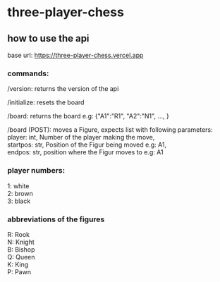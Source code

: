 # three-player-chess  
  
## how to use the api  
base url: https://three-player-chess.vercel.app  
  
### commands:  
/version: returns the version of the api  
  
/initialize: resets the board  
  
/board: returns the board e.g: {"A1":"R1", "A2":"N1", ..., }  
  
/board (POST): moves a Figure, expects list with following parameters:  
player: int, Number of the player making the move,  
startpos: str, Position of the Figur being moved e.g: A1,  
endpos: str, position where the Figur moves to e.g: A1  
  
### player numbers:  
1: white  
2: brown  
3: black  
  
### abbreviations of the figures  
R: Rook  
N: Knight  
B: Bishop  
Q: Queen  
K: King  
P: Pawn  
